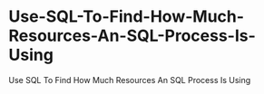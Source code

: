 # Use-SQL-To-Find-How-Much-Resources-An-SQL-Process-Is-Using
Use SQL To Find How Much Resources An SQL Process Is Using
